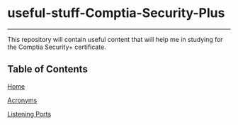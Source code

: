 # **useful-stuff-Comptia-Security-Plus**
***

This repository will contain useful content that will help me in studying for the Comptia Security+ certificate.

## **Table of Contents**

[Home](https://github.com/VascoLucas01/useful-stuff-Comptia-Security-Plus/wiki)

[Acronyms](https://github.com/VascoLucas01/useful-stuff-Comptia-Security-Plus/wiki/Acronyms)

[Listening Ports](https://github.com/VascoLucas01/useful-stuff-Comptia-Security-Plus/wiki/Listening-Ports)
